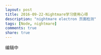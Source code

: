 ```yaml
---
layout: post
title: 2016-09-22-Nightmare学习使用心得
description: "nightmare electron 页面检测"
tags: [Node, nightmare]
comments: true
share: true
---
```


编辑中
<!--more-->